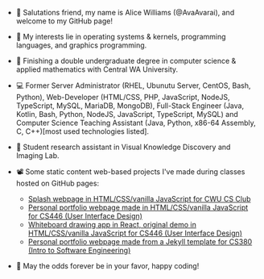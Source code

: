 - 👋 Salutations friend, my name is Alice Williams (@AvaAvarai), and welcome to my GitHub page!
- 👀 My interests lie in operating systems & kernels, programming languages, and graphics programming.
- 🌱 Finishing a double undergraduate degree in computer science & applied mathematics with Central WA University.
- :computer: Former Server Administrator (RHEL, Ubunutu Server, CentOS, Bash, Python), Web-Developer (HTML/CSS, PHP, JavaScript, NodeJS, TypeScript, MySQL, MariaDB, MongoDB), Full-Stack Engineer (Java, Kotlin, Bash, Python, NodeJS, JavaScript, TypeScript, MySQL) and Computer Science Teaching Assistant (Java, Python, x86-64 Assembly, C, C++)\[most used technologies listed\].
- :microscope: Student research assistant in Visual Knowledge Discovery and Imaging Lab.
- 📽️ Some static content web-based projects I've made during classes hosted on GitHub pages:  
    + [Splash webpage in HTML/CSS/vanilla JavaScript for CWU CS Club](https://cwu-cs-club.github.io/club-webpage-splash/) 
    + [Personal portfolio webpage made in HTML/CSS/vanilla JavaScript for CS446 (User Interface Design)](https://avaavarai.github.io/cs446-portfolio-webpage/)  
    + [Whiteboard drawing app in React, original demo in HTML/CSS/vanilla JavaScript for CS446 (User Interface Design)](https://avaavarai.github.io/CS446_MapMaker/)
    + [Personal portfolio webpage made from a Jekyll template for CS380 (Intro to Software Engineering)](https://avaavarai.github.io/AvaAvarai.github.io.CS380/)

- 🎲 May the odds forever be in your favor, happy coding!
